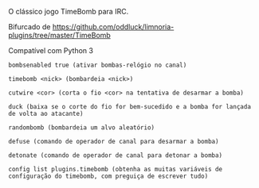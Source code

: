 O clássico jogo TimeBomb para IRC.

Bifurcado de https://github.com/oddluck/limnoria-plugins/tree/master/TimeBomb

Compatível com Python 3

```
bombsenabled true (ativar bombas-relógio no canal)
```
```
timebomb <nick> (bombardeia <nick>)
```
```
cutwire <cor> (corta o fio <cor> na tentativa de desarmar a bomba)
```
```
duck (baixa se o corte do fio for bem-sucedido e a bomba for lançada de volta ao atacante)
```
```
randombomb (bombardeia um alvo aleatório)
```
```
defuse (comando de operador de canal para desarmar a bomba)
```
```
detonate (comando de operador de canal para detonar a bomba)
```
```
config list plugins.timebomb (obtenha as muitas variáveis de configuração do timebomb, com preguiça de escrever tudo)
